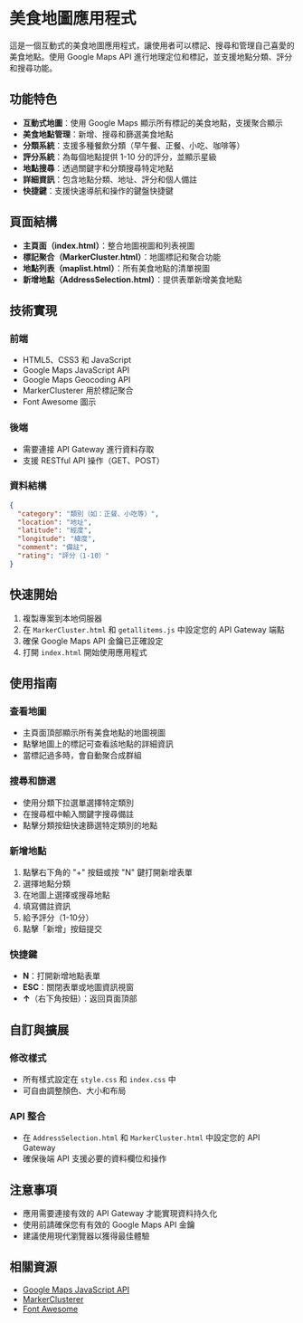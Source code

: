 # 美食地圖應用程式

這是一個互動式的美食地圖應用程式，讓使用者可以標記、搜尋和管理自己喜愛的美食地點。使用 Google Maps API 進行地理定位和標記，並支援地點分類、評分和搜尋功能。

## 功能特色

- **互動式地圖**：使用 Google Maps 顯示所有標記的美食地點，支援聚合顯示
- **美食地點管理**：新增、搜尋和篩選美食地點
- **分類系統**：支援多種餐飲分類（早午餐、正餐、小吃、咖啡等）
- **評分系統**：為每個地點提供 1-10 分的評分，並顯示星級
- **地點搜尋**：透過關鍵字和分類搜尋特定地點
- **詳細資訊**：包含地點分類、地址、評分和個人備註
- **快捷鍵**：支援快速導航和操作的鍵盤快捷鍵

## 頁面結構

- **主頁面（index.html）**：整合地圖視圖和列表視圖
- **標記聚合（MarkerCluster.html）**：地圖標記和聚合功能
- **地點列表（maplist.html）**：所有美食地點的清單視圖
- **新增地點（AddressSelection.html）**：提供表單新增美食地點

## 技術實現

### 前端
- HTML5、CSS3 和 JavaScript
- Google Maps JavaScript API
- Google Maps Geocoding API
- MarkerClusterer 用於標記聚合
- Font Awesome 圖示

### 後端
- 需要連接 API Gateway 進行資料存取
- 支援 RESTful API 操作（GET、POST）

### 資料結構
```json
{
  "category": "類別（如：正餐、小吃等）",
  "location": "地址",
  "latitude": "經度",
  "longitude": "緯度",
  "comment": "備註",
  "rating": "評分（1-10）"
}
```

## 快速開始

1. 複製專案到本地伺服器
2. 在 `MarkerCluster.html` 和 `getallitems.js` 中設定您的 API Gateway 端點
3. 確保 Google Maps API 金鑰已正確設定
4. 打開 `index.html` 開始使用應用程式

## 使用指南

### 查看地圖
- 主頁面頂部顯示所有美食地點的地圖視圖
- 點擊地圖上的標記可查看該地點的詳細資訊
- 當標記過多時，會自動聚合成群組

### 搜尋和篩選
- 使用分類下拉選單選擇特定類別
- 在搜尋框中輸入關鍵字搜尋備註
- 點擊分類按鈕快速篩選特定類別的地點

### 新增地點
1. 點擊右下角的 "+" 按鈕或按 "N" 鍵打開新增表單
2. 選擇地點分類
3. 在地圖上選擇或搜尋地點
4. 填寫備註資訊
5. 給予評分（1-10分）
6. 點擊「新增」按鈕提交

### 快捷鍵
- **N**：打開新增地點表單
- **ESC**：關閉表單或地圖資訊視窗
- **↑**（右下角按鈕）：返回頁面頂部

## 自訂與擴展

### 修改樣式
- 所有樣式設定在 `style.css` 和 `index.css` 中
- 可自由調整顏色、大小和布局

### API 整合
- 在 `AddressSelection.html` 和 `MarkerCluster.html` 中設定您的 API Gateway
- 確保後端 API 支援必要的資料欄位和操作

## 注意事項

- 應用需要連接有效的 API Gateway 才能實現資料持久化
- 使用前請確保您有有效的 Google Maps API 金鑰
- 建議使用現代瀏覽器以獲得最佳體驗

## 相關資源

- [Google Maps JavaScript API](https://developers.google.com/maps/documentation/javascript)
- [MarkerClusterer](https://developers.google.com/maps/documentation/javascript/marker-clustering)
- [Font Awesome](https://fontawesome.com/)
